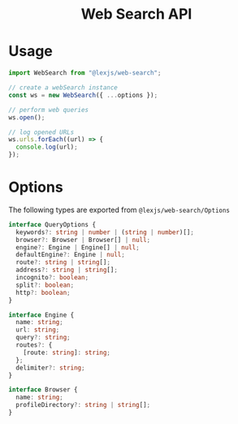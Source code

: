 <h1 align="center">Web Search API</h1>

# Usage <a name="usage"></a>

```javascript
import WebSearch from "@lexjs/web-search";

// create a webSearch instance
const ws = new WebSearch({ ...options });

// perform web queries
ws.open();

// log opened URLs
ws.urls.forEach((url) => {
  console.log(url);
});
```

# Options

The following types are exported from `@lexjs/web-search/Options`

```typescript
interface QueryOptions {
  keywords?: string | number | (string | number)[];
  browser?: Browser | Browser[] | null;
  engine?: Engine | Engine[] | null;
  defaultEngine?: Engine | null;
  route?: string | string[];
  address?: string | string[];
  incognito?: boolean;
  split?: boolean;
  http?: boolean;
}

interface Engine {
  name: string;
  url: string;
  query?: string;
  routes?: {
    [route: string]: string;
  };
  delimiter?: string;
}

interface Browser {
  name: string;
  profileDirectory?: string | string[];
}
```